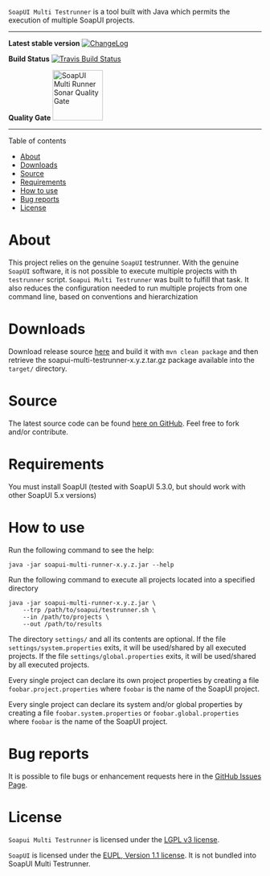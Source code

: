 `SoapUI Multi Testrunner` is a tool built with Java which permits the execution of multiple SoapUI projects.

----------

**Latest stable version** [![ChangeLog](https://img.shields.io/badge/version-1.0.0-blue.svg)](./CHANGELOG.md)

**Build Status** [![Travis Build Status](https://travis-ci.org/paissad/soapui-multi-testrunner.svg?branch=master)](https://travis-ci.org/paissad/soapui-multi-testrunner)

**Quality Gate** <a href="https://sonarqube.com/dashboard/index/net.paissad.tools:soapui-multi-testrunner"><img alt="SoapUI Multi Runner Sonar Quality Gate" src="https://www.sonarqube.org/assets/logo-31ad3115b1b4b120f3d1efd63e6b13ac9f1f89437f0cf6881cc4d8b5603a52b4.svg" width="100px"></a>

----------

Table of contents

- [About](#about)
- [Downloads](#downloads)
- [Source](#source)
- [Requirements](#requirements)
- [How to use](#how-to-use)
- [Bug reports](#bug-reports)
- [License](#license)


# About

This project relies on the genuine `SoapUI` testrunner.
With the genuine `SoapUI` software, it is not possible to execute multiple projects with th `testrunner` script.
`Soapui Multi Testrunner` was built to fulfill that task.
It also reduces the configuration needed to run multiple projects from one command line, based on conventions and hierarchization

# Downloads
Download release source [here](https://github.com/paissad/soapui-multi-testrunner/releases "GitHub Releases") and build it with `mvn clean package` and then retrieve the soapui-multi-testrunner-x.y.z.tar.gz package available into the `target/` directory.

# Source

The latest source code can be found [here on GitHub](https://github.com/paissad/soapui-multi-testrunner "soapui-multi-testrunner"). Feel free to fork and/or contribute.

# Requirements

You must install SoapUI (tested with SoapUI 5.3.0, but should work with other SoapUI 5.x versions)

# How to use

Run the following command to see the help:

    java -jar soapui-multi-runner-x.y.z.jar --help

Run the following command to execute all projects located into a specified directory

    java -jar soapui-multi-runner-x.y.z.jar \
        --trp /path/to/soapui/testrunner.sh \
        --in /path/to/projects \
        --out /path/to/results

The directory `settings/` and all its contents are optional.
If the file `settings/system.properties` exits, it will be used/shared by all executed projects.
If the file `settings/global.properties` exits, it will be used/shared by all executed projects.

Every single project can declare its own project properties by creating a file `foobar.project.properties` where `foobar` is the name of the SoapUI project.


Every single project can declare its system and/or global properties by creating a file `foobar.system.properties` or `foobar.global.properties` where `foobar` is the name of the SoapUI project.

# Bug reports

It is possible to file bugs or enhancement requests here in the [GitHub Issues Page](https://github.com/paissad/soapui-multi-testrunner/issues "Github Issues").
 

# License

`Soapui Multi Testrunner` is licensed under the [LGPL v3 license](https://raw.githubusercontent.com/paissad/soapui-multi-testrunner/master/LICENSE "License"). 

`SoapUI` is licensed under the [EUPL, Version 1.1 license](https://raw.githubusercontent.com/SmartBear/soapui/next/LICENSE.md "SoapUI License"). It is not bundled into SoapUI Multi Testrunner.

